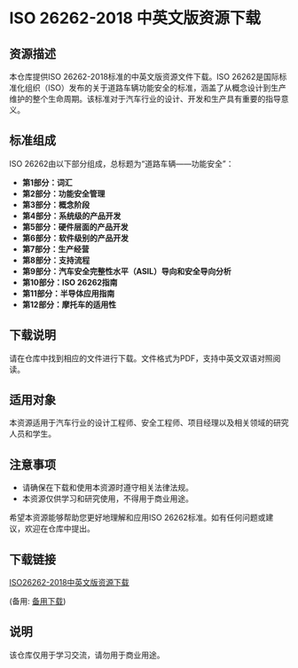 # ISO 26262-2018 中英文版资源下载

## 资源描述

本仓库提供ISO 26262-2018标准的中英文版资源文件下载。ISO 26262是国际标准化组织（ISO）发布的关于道路车辆功能安全的标准，涵盖了从概念设计到生产维护的整个生命周期。该标准对于汽车行业的设计、开发和生产具有重要的指导意义。

## 标准组成

ISO 26262由以下部分组成，总标题为“道路车辆——功能安全”：

- **第1部分：词汇**
- **第2部分：功能安全管理**
- **第3部分：概念阶段**
- **第4部分：系统级的产品开发**
- **第5部分：硬件层面的产品开发**
- **第6部分：软件级别的产品开发**
- **第7部分：生产经营**
- **第8部分：支持流程**
- **第9部分：汽车安全完整性水平（ASIL）导向和安全导向分析**
- **第10部分：ISO 26262指南**
- **第11部分：半导体应用指南**
- **第12部分：摩托车的适用性**

## 下载说明

请在仓库中找到相应的文件进行下载。文件格式为PDF，支持中英文双语对照阅读。

## 适用对象

本资源适用于汽车行业的设计工程师、安全工程师、项目经理以及相关领域的研究人员和学生。

## 注意事项

- 请确保在下载和使用本资源时遵守相关法律法规。
- 本资源仅供学习和研究使用，不得用于商业用途。

希望本资源能够帮助您更好地理解和应用ISO 26262标准。如有任何问题或建议，欢迎在仓库中提出。

## 下载链接
[ISO26262-2018中英文版资源下载](https://pan.quark.cn/s/6a1000f45c03) 

(备用: [备用下载](https://pan.baidu.com/s/1hbcBeD7UqpLiCQK2Lv8H4w?pwd=1234))

## 说明

该仓库仅用于学习交流，请勿用于商业用途。
